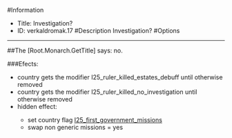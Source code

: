 #Information
 - Title: Investigation?
 - ID: verkaldromak.17
#Description
Investigation?
#Options

___
##The [Root.Monarch.GetTitle] says: no.

###Efects:<ul><li>country gets the modifier I25_ruler_killed_estates_debuff until otherwise removed</li><li>country gets the modifier I25_ruler_killed_no_investigation until otherwise removed</li><li>hidden effect:</li><ul><li>set country flag [I25_first_government_missions](../flags/i25_first_government_missions.md)</li><li>swap non generic missions = yes</li></ul></ul>
